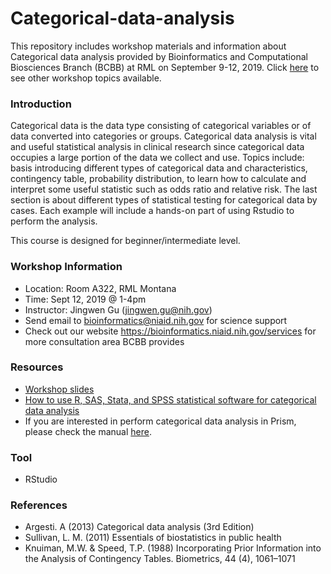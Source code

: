 # Categorical-data-analysis

This repository includes workshop materials and information about Categorical data analysis provided by Bioinformatics and Computational Biosciences Branch (BCBB) at RML on September 9-12, 2019. Click [here](https://nih.sharepoint.com/sites/GRP-NIAID-BioInformatics/Shared%20Documents/RML%20Visit%20September%202019/RML%20Workshop%20Poster.pdf?csf=1&e=NuvvGf&cid=cc291e48-c34a-4396-8a08-153732514e4b) to see other workshop topics available.

### Introduction
Categorical data is the data type consisting of categorical variables or of data converted into categories or groups. Categorical data analysis is vital and useful statistical analysis in clinical research since categorical data occupies a large portion of the data we collect and use. Topics include: basis introducing different types of categorical data and characteristics, contingency table, probability distribution, to learn how to calculate and interpret some useful statistic such as odds ratio and relative risk. The last section is about different types of statistical testing for categorical data by cases. Each example will include a hands-on part of using Rstudio to perform the analysis. 

This course is designed for beginner/intermediate level. 


### Workshop Information

 - Location: Room A322, RML Montana
 - Time: Sept 12, 2019 @ 1-4pm
 - Instructor: Jingwen Gu (jingwen.gu@nih.gov)
 - Send email to bioinformatics@niaid.nih.gov for science support
 - Check out our website https://bioinformatics.niaid.nih.gov/services for more consultation area BCBB provides
 
### Resources  
- [Workshop slides](https://proj-bip-prod-publicread.s3.amazonaws.com/training/Categorical_data_analysis/Categorical+data+analysis+(s3).pptx)
- [How to use R, SAS, Stata, and SPSS statistical software for categorical data analysis](http://users.stat.ufl.edu/~aa/cda/cda.html)
- If you are interested in perform categorical data analysis in Prism, please check the manual [here](https://proj-bip-prod-publicread.s3.amazonaws.com/training/Categorical_data_analysis/Prism+manual/Prism_manual.pdf).
  
### Tool
- RStudio

### References
- Argesti. A (2013) Categorical data analysis (3rd Edition)
- Sullivan, L. M. (2011) Essentials of biostatistics in public health
- Knuiman, M.W. & Speed, T.P. (1988) Incorporating Prior Information into the Analysis of Contingency Tables. Biometrics, 44 (4), 1061–1071

